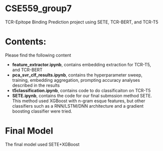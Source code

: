 # CSE559_group7
TCR-Epitope Binding Prediction project using SETE, TCR-BERT, and TCR-T5
# Contents:
Please find the following content
- **feature_extractor.ipynb**, contains embedding extraction for TCR-T5, and TCR-BERT 
- **pca_svr_clf_results.ipynb**, contains the hyperparameter sweep, training, embedding aggregation, prompting accuracy analyses described in the results
- **t5classification.ipynb**, contains code to do classificaiton on TCR-T5
- **SETE.ipynb**, contains the code for our final submssion method SETE. This method used XGBoost with n-gram esque features, but other classifiers such as a RNN/LSTM/DNN architecture and a gradient boosting classifier were tried.

# Final Model
The final model used SETE+XGBoost
